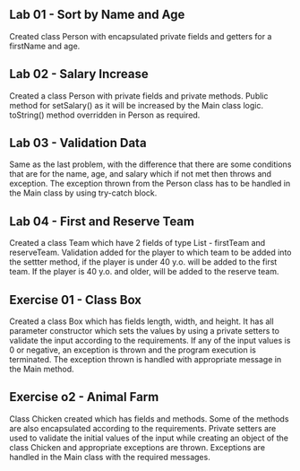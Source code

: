 Lab 01 - Sort by Name and Age
-

Created class Person with encapsulated private fields and getters for a firstName and age.

Lab 02 - Salary Increase
-

Created a class Person with private fields and private methods. Public method for setSalary() as it will be increased 
by the Main class logic. toString() method overridden in Person as required. 

Lab 03 - Validation Data
-

Same as the last problem, with the difference that there are some conditions that are for the name, age, and salary which 
if not met then throws and exception. The exception thrown from the Person class has to be handled in the Main class by using 
try-catch block.

Lab 04 - First and Reserve Team
-

Created a class Team which have 2 fields of type List<Person> - firstTeam and reserveTeam. Validation added for the player 
to which team to be added into the settter method, if the player is under 40 y.o. will be added to the first team. If the 
player is 40 y.o. and older, will be added to the reserve team. 

Exercise 01 - Class Box
-

Created a class Box which has fields length, width, and height. It has all parameter constructor which sets the values by 
using a private setters to validate the input according to the requirements. If any of the input values is 0 or negative, 
an exception is thrown and the program execution is terminated. The exception thrown is handled with appropriate message 
in the Main method.

Exercise o2 - Animal Farm
-

Class Chicken created which has fields and methods. Some of the methods are also encapsulated according to the requirements. 
Private setters are used to validate the initial values of the input while creating an object of the class Chicken and 
appropriate exceptions are thrown. Exceptions are handled in the Main class with the required messages. 